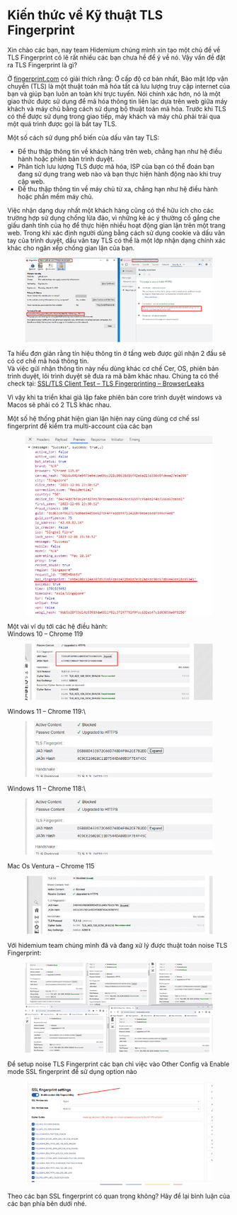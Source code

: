 # Kiến thức về Kỹ thuật TLS Fingerprint

Xin chào các bạn, nay team Hidemium chúng mình xin tạo một chủ đề về TLS Fingerprint có lẽ rất nhiều các bạn chưa hề để ý về nó. Vậy vấn đề đặt ra TLS Fingerprint là gì?

Ở [fingerprint.com](https://fingerprint.com/blog/what-is-tls-fingerprinting-transport-layer-security/) có giải thích rằng: Ở cấp độ cơ bản nhất, Bảo mật lớp vận chuyển (TLS) là một thuật toán mã hóa tất cả lưu lượng truy cập internet của bạn và giúp bạn luôn an toàn khi trực tuyến. Nói chính xác hơn, nó là một giao thức được sử dụng để mã hóa thông tin liên lạc dựa trên web giữa máy khách và máy chủ bằng cách sử dụng bộ thuật toán mã hóa. Trước khi TLS có thể được sử dụng trong giao tiếp, máy khách và máy chủ phải trải qua một quá trình được gọi là bắt tay TLS.

Một số cách sử dụng phổ biến của dấu vân tay TLS:

* Để thu thập thông tin về khách hàng trên web, chẳng hạn như hệ điều hành hoặc phiên bản trình duyệt.
* Phân tích lưu lượng TLS được mã hóa, ISP của bạn có thể đoán bạn đang sử dụng trang web nào và bạn thực hiện hành động nào khi truy cập web.
* Để thu thập thông tin về máy chủ từ xa, chẳng hạn như hệ điều hành hoặc phần mềm máy chủ.

Việc nhận dạng duy nhất một khách hàng cũng có thể hữu ích cho các trường hợp sử dụng chống lừa đảo, vì những kẻ ác ý thường cố gắng che giấu danh tính của họ để thực hiện nhiều hoạt động gian lận trên một trang web. Trong khi xác định người dùng bằng cách sử dụng cookie và dấu vân tay của trình duyệt, dấu vân tay TLS có thể là một lớp nhận dạng chính xác khác cho ngăn xếp chống gian lận của bạn.



<figure><img src="../../../.gitbook/assets/image (192).png" alt=""><figcaption></figcaption></figure>



Ta hiểu đơn giản rằng tín hiệu thông tin ở tầng web được gửi nhận 2 đầu sẽ có cơ chế mã hoá thông tin.\
Và việc gửi nhận thông tin này nếu dùng khác cơ chế Cer, OS, phiên bản trình duyệt, lõi trình duyệt sẽ đưa ra mã băm khác nhau. Chúng ta có thể check tại: [SSL/TLS Client Test – TLS Fingerprinting – BrowserLeaks ](https://browserleaks.com/tls)

Vì vậy khi ta triển khai giả lập fake phiên bản core trình duyệt windows và Macos sẽ phải có 2 TLS khác nhau.

Một số hệ thống phát hiện gian lận hiện nay cũng dùng cơ chế ssl fingerprint để kiểm tra multi-account của các bạn

<figure><img src="../../../.gitbook/assets/image (193).png" alt=""><figcaption></figcaption></figure>

Một vài ví dụ tới các hệ điều hành:\
Windows 10 – Chrome 119

<figure><img src="../../../.gitbook/assets/image (194).png" alt=""><figcaption></figcaption></figure>

&#x20;

Windows 11 – Chrome 119:\


<figure><img src="../../../.gitbook/assets/image (195).png" alt=""><figcaption></figcaption></figure>

Windows 11 – Chrome 118:\


<figure><img src="../../../.gitbook/assets/image (196).png" alt=""><figcaption></figcaption></figure>



Mac Os Ventura – Chrome 115

<figure><img src="../../../.gitbook/assets/image (197).png" alt=""><figcaption></figcaption></figure>



Với hidemium team chúng mình đã và đang xử lý được thuật toán noise TLS Fingerprint:



<figure><img src="../../../.gitbook/assets/image (198).png" alt=""><figcaption></figcaption></figure>

&#x20;

Để setup noise TLS Fingerprint các bạn chỉ việc vào Other Config và Enable mode SSL fingerprint để sử dụng option nào

<figure><img src="../../../.gitbook/assets/image (199).png" alt=""><figcaption></figcaption></figure>



Theo các bạn SSL fingerprint có quan trọng không? Hãy để lại bình luận của các bạn phía bên dưới nhé.&#x20;
